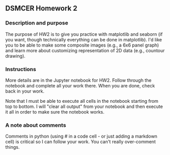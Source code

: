 ## DSMCER Homework 2


### Description and purpose 

The purpose of HW2 is to give you practice with matplotlib and seaborn (if you want, though technically everything can be done in matplotlib). I'd like you to be able to make some composite images (e.g., a 6x6 panel graph) and learn more about customizing representation of 2D data (e.g., countour drawing).  

### Instructions 

More details are in the Jupyter notebook for HW2. Follow through the notebook and complete all your work there. When you are done, check back in your work. 

Note that I must be able to execute all cells in the notebook starting from top to bottom. I will "clear all output" from your notebook and then execute it all in order to make sure the notebook works. 

### A note about comments

Comments in python (using # in a code cell - or just adding a markdown cell) is critical so I can follow your work. You can't really over-comment things. 
